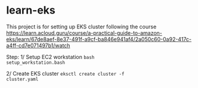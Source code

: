 # learn-eks
This project is for setting up EKS cluster following the course
https://learn.acloud.guru/course/a-practical-guide-to-amazon-eks/learn/67de8aef-8e37-491f-a9cf-ba846e941af4/2a050c60-0a92-417c-a4ff-cd7e071497b1/watch

Step:
1/ Setup EC2 workstation
<code>bash setup_workstation.bash</code>

2/ Create EKS cluster
<code>eksctl create cluster -f cluster.yaml</code>
